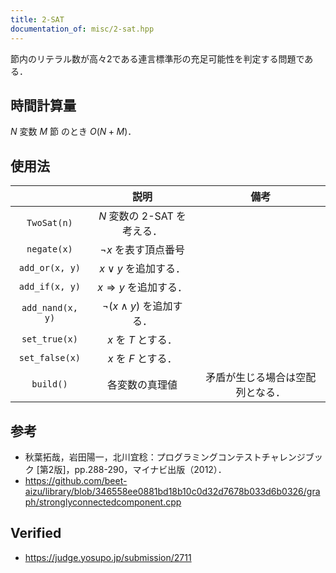 ```yaml
---
title: 2-SAT
documentation_of: misc/2-sat.hpp
---
```


節内のリテラル数が高々2である連言標準形の充足可能性を判定する問題である．


## 時間計算量

$N$ 変数 $M$ 節 のとき $O(N + M)$．


## 使用法

||説明|備考|
|:--:|:--:|:--:|
|`TwoSat(n)`|$N$ 変数の 2-SAT を考える．||
|`negate(x)`|$\neg x$ を表す頂点番号||
|`add_or(x, y)`|$x \vee y$ を追加する．||
|`add_if(x, y)`|$x \Rightarrow y$ を追加する．||
|`add_nand(x, y)`|$\neg (x \land y)$ を追加する．||
|`set_true(x)`|$x$ を $T$ とする．||
|`set_false(x)`|$x$ を $F$ とする．||
|`build()`|各変数の真理値|矛盾が生じる場合は空配列となる．|


## 参考

- 秋葉拓哉，岩田陽一，北川宜稔：プログラミングコンテストチャレンジブック \[第2版\]，pp.288-290，マイナビ出版（2012）．
- https://github.com/beet-aizu/library/blob/346558ee0881bd18b10c0d32d7678b033d6b0326/graph/stronglyconnectedcomponent.cpp


## Verified

- https://judge.yosupo.jp/submission/2711
